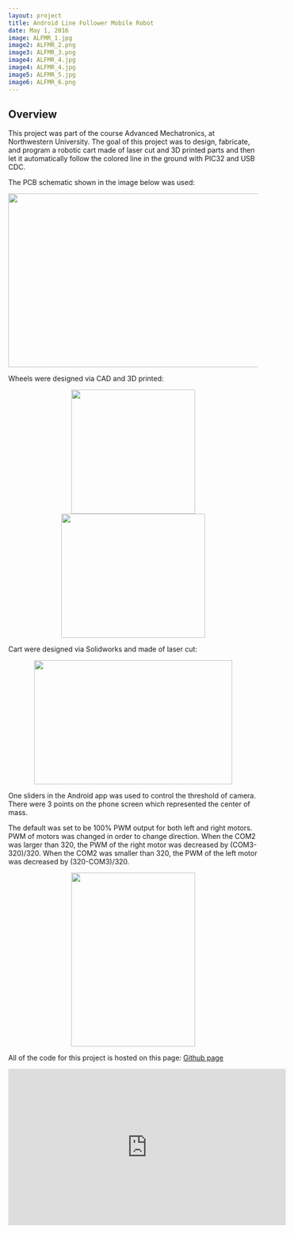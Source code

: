 ```yaml
---
layout: project
title: Android Line Follower Mobile Robot
date: May 1, 2016
image: ALFMR_1.jpg
image2: ALFMR_2.png
image3: ALFMR_3.png
image4: ALFMR_4.jpg
image4: ALFMR_4.jpg
image5: ALFMR_5.jpg
image6: ALFMR_6.png
---
```


## Overview

This project was part of the course Advanced Mechatronics, at Northwestern University. The goal of this project was to design, fabricate, and program a robotic cart made of laser cut and 3D printed parts and then let it automatically follow the colored line in the ground with PIC32 and USB CDC.

The PCB schematic shown in the image below was used:
<p align="center">
<img src="{{site.baseurl}}/{{site.image_path}}/{{ page.image2 }}" width="600" height="350" />
</p>

Wheels were designed via CAD and 3D printed:
<p align="center">
<img src="{{site.baseurl}}/{{site.image_path}}/{{ page.image3 }}" width="250" height="250"  />
<img src="{{site.baseurl}}/{{site.image_path}}/{{ page.image4 }}" width="290" height="250" />
</p>

Cart were designed via Solidworks and made of laser cut:
<p align="center">
<img src="{{site.baseurl}}/{{site.image_path}}/{{ page.image5 }}" width="400" height="250" />
</p>
One sliders in the Android app was used to control the threshold of camera. There were 3 points on the phone screen which represented the center of mass. 

The default was set to be 100% PWM output for both left and right motors. PWM of motors was changed in order to change direction. When the COM2 was larger than 320, the 
PWM of the right motor was decreased by (COM3-320)/320. When the COM2 was smaller than 320, the PWM of the left motor was decreased by (320-COM3)/320.

<p align="center">
<img src="{{site.baseurl}}/{{site.image_path}}/{{ page.image6 }}" width="250" height="350" />
</p>



All of the code for this project is hosted on this page:
[Github page](https://github.com/MingheJiang/MingheJiang_ME433_2016/tree/master/HW16)


<p align="center">
<iframe width="560" height="315" src="https://www.youtube.com/embed/YmRv4T1eEao" frameborder="0" allowfullscreen></iframe>

